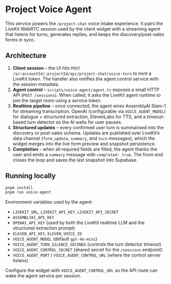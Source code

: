 # Project Voice Agent

This service powers the `/project-chat` voice intake experience. It pairs the LiveKit WebRTC session used by the client widget with a streaming agent that listens for turns, generates replies, and keeps the discovery/post-sales forms in sync.

## Architecture

1. **Client session** – the UI hits `POST /a/:accountId/:projectId/api/project-chat/voice-turn` to mint a LiveKit token. The handler also notifies the agent control service with the session metadata.
2. **Agent control** – `scripts/voice-agent/agent.ts` exposes a small HTTP API (`POST /sessions`). When called, it asks the LiveKit agent runtime to join the target room using a service token.
3. **Realtime pipeline** – once connected, the agent wires AssemblyAI Slam-1 for streaming transcription, OpenAI (configurable via `VOICE_AGENT_MODEL`) for dialogue + structured extraction, ElevenLabs for TTS, and a timeout-based turn detector so the AI waits for user pauses.
4. **Structured updates** – every confirmed user turn is summarised into the discovery or post-sales schema. Updates are published over LiveKit’s data channel (`form_update`, `summary`, and `turn` messages), which the widget merges into the live form preview and snapshot persistence.
5. **Completion** – when all required fields are filled, the agent thanks the user and emits a `summary` message with `completed: true`. The front-end closes the loop and saves the last snapshot into Supabase.

## Running locally

```bash
pnpm install
pnpm run voice-agent
```

Environment variables used by the agent:

- `LIVEKIT_URL`, `LIVEKIT_API_KEY`, `LIVEKIT_API_SECRET`
- `ASSEMBLYAI_API_KEY`
- `OPENAI_API_KEY` (used by both the LiveKit realtime LLM and the structured extraction prompt)
- `ELEVEN_API_KEY`, `ELEVEN_VOICE_ID`
- `VOICE_AGENT_MODEL` (default `gpt-4o-mini`)
- `VOICE_AGENT_TURN_SILENCE_SECONDS` (controls the turn detector timeout)
- `VOICE_AGENT_CONTROL_SECRET` (shared secret for the `/sessions` endpoint)
- `VOICE_AGENT_PORT` / `VOICE_AGENT_CONTROL_URL` (where the control server listens)

Configure the widget with `VOICE_AGENT_CONTROL_URL` so the API route can wake the agent service per session.
